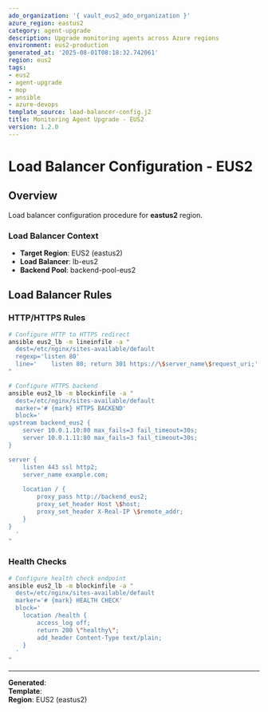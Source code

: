 ```yaml
---
ado_organization: '{ vault_eus2_ado_organization }'
azure_region: eastus2
category: agent-upgrade
description: Upgrade monitoring agents across Azure regions
environment: eus2-production
generated_at: '2025-08-01T08:18:32.742061'
region: eus2
tags:
- eus2
- agent-upgrade
- mop
- ansible
- azure-devops
template_source: load-balancer-config.j2
title: Monitoring Agent Upgrade - EUS2
version: 1.2.0
---
```



# Load Balancer Configuration - EUS2

## Overview

Load balancer configuration procedure for **eastus2** region.

### Load Balancer Context

- **Target Region**: EUS2 (eastus2)
- **Load Balancer**: lb-eus2
- **Backend Pool**: backend-pool-eus2

## Load Balancer Rules

### HTTP/HTTPS Rules
```bash
# Configure HTTP to HTTPS redirect
ansible eus2_lb -m lineinfile -a "
  dest=/etc/nginx/sites-available/default
  regexp='listen 80'
  line='    listen 80; return 301 https://\$server_name\$request_uri;'
"

# Configure HTTPS backend
ansible eus2_lb -m blockinfile -a "
  dest=/etc/nginx/sites-available/default
  marker='# {mark} HTTPS BACKEND'
  block='
upstream backend_eus2 {
    server 10.0.1.10:80 max_fails=3 fail_timeout=30s;
    server 10.0.1.11:80 max_fails=3 fail_timeout=30s;
}

server {
    listen 443 ssl http2;
    server_name example.com;
    
    location / {
        proxy_pass http://backend_eus2;
        proxy_set_header Host \$host;
        proxy_set_header X-Real-IP \$remote_addr;
    }
}
  '
"
```

### Health Checks
```bash
# Configure health check endpoint
ansible eus2_lb -m blockinfile -a "
  dest=/etc/nginx/sites-available/default
  marker='# {mark} HEALTH CHECK'
  block='
    location /health {
        access_log off;
        return 200 \"healthy\";
        add_header Content-Type text/plain;
    }
  '
"
```

---

**Generated**:   
**Template**:   
**Region**: EUS2 (eastus2)